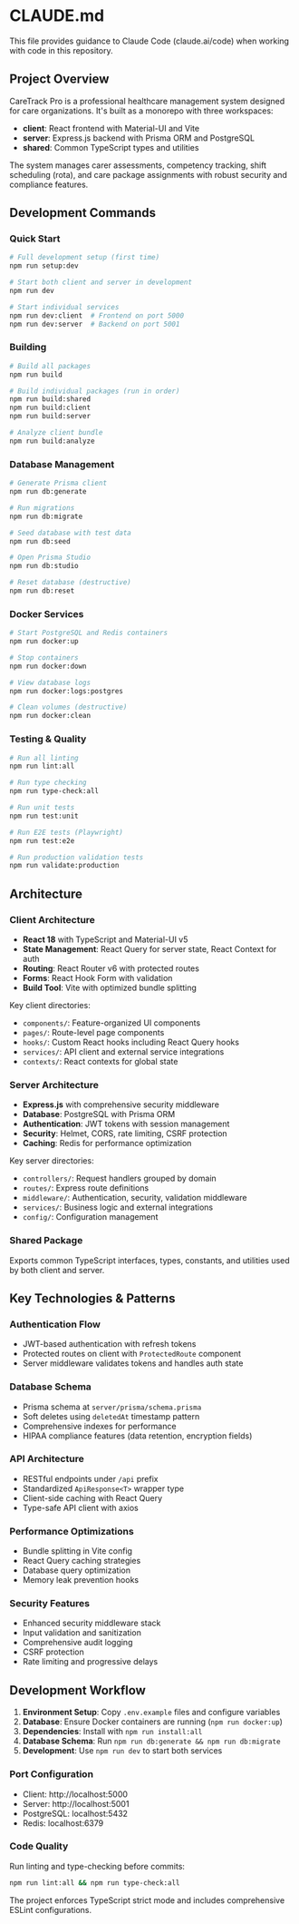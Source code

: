 # CLAUDE.md

This file provides guidance to Claude Code (claude.ai/code) when working with code in this repository.

## Project Overview

CareTrack Pro is a professional healthcare management system designed for care organizations. It's built as a monorepo with three workspaces:

- **client**: React frontend with Material-UI and Vite
- **server**: Express.js backend with Prisma ORM and PostgreSQL 
- **shared**: Common TypeScript types and utilities

The system manages carer assessments, competency tracking, shift scheduling (rota), and care package assignments with robust security and compliance features.

## Development Commands

### Quick Start
```bash
# Full development setup (first time)
npm run setup:dev

# Start both client and server in development
npm run dev

# Start individual services
npm run dev:client  # Frontend on port 5000
npm run dev:server  # Backend on port 5001
```

### Building
```bash
# Build all packages
npm run build

# Build individual packages (run in order)
npm run build:shared
npm run build:client  
npm run build:server

# Analyze client bundle
npm run build:analyze
```

### Database Management
```bash
# Generate Prisma client
npm run db:generate

# Run migrations
npm run db:migrate

# Seed database with test data
npm run db:seed

# Open Prisma Studio
npm run db:studio

# Reset database (destructive)
npm run db:reset
```

### Docker Services
```bash
# Start PostgreSQL and Redis containers
npm run docker:up

# Stop containers
npm run docker:down

# View database logs
npm run docker:logs:postgres

# Clean volumes (destructive)
npm run docker:clean
```

### Testing & Quality
```bash
# Run all linting
npm run lint:all

# Run type checking
npm run type-check:all

# Run unit tests
npm run test:unit

# Run E2E tests (Playwright)
npm run test:e2e

# Run production validation tests
npm run validate:production
```

## Architecture

### Client Architecture
- **React 18** with TypeScript and Material-UI v5
- **State Management**: React Query for server state, React Context for auth
- **Routing**: React Router v6 with protected routes
- **Forms**: React Hook Form with validation
- **Build Tool**: Vite with optimized bundle splitting

Key client directories:
- `components/`: Feature-organized UI components
- `pages/`: Route-level page components  
- `hooks/`: Custom React hooks including React Query hooks
- `services/`: API client and external service integrations
- `contexts/`: React contexts for global state

### Server Architecture
- **Express.js** with comprehensive security middleware
- **Database**: PostgreSQL with Prisma ORM
- **Authentication**: JWT tokens with session management
- **Security**: Helmet, CORS, rate limiting, CSRF protection
- **Caching**: Redis for performance optimization

Key server directories:
- `controllers/`: Request handlers grouped by domain
- `routes/`: Express route definitions
- `middleware/`: Authentication, security, validation middleware
- `services/`: Business logic and external integrations
- `config/`: Configuration management

### Shared Package
Exports common TypeScript interfaces, types, constants, and utilities used by both client and server.

## Key Technologies & Patterns

### Authentication Flow
- JWT-based authentication with refresh tokens
- Protected routes on client with `ProtectedRoute` component
- Server middleware validates tokens and handles auth state

### Database Schema
- Prisma schema at `server/prisma/schema.prisma`
- Soft deletes using `deletedAt` timestamp pattern
- Comprehensive indexes for performance
- HIPAA compliance features (data retention, encryption fields)

### API Architecture
- RESTful endpoints under `/api` prefix
- Standardized `ApiResponse<T>` wrapper type
- Client-side caching with React Query
- Type-safe API client with axios

### Performance Optimizations
- Bundle splitting in Vite config
- React Query caching strategies
- Database query optimization
- Memory leak prevention hooks

### Security Features
- Enhanced security middleware stack
- Input validation and sanitization
- Comprehensive audit logging
- CSRF protection
- Rate limiting and progressive delays

## Development Workflow

1. **Environment Setup**: Copy `.env.example` files and configure variables
2. **Database**: Ensure Docker containers are running (`npm run docker:up`)
3. **Dependencies**: Install with `npm run install:all`
4. **Database Schema**: Run `npm run db:generate && npm run db:migrate`
5. **Development**: Use `npm run dev` to start both services

### Port Configuration
- Client: http://localhost:5000
- Server: http://localhost:5001  
- PostgreSQL: localhost:5432
- Redis: localhost:6379

### Code Quality
Run linting and type-checking before commits:
```bash
npm run lint:all && npm run type-check:all
```

The project enforces TypeScript strict mode and includes comprehensive ESLint configurations.